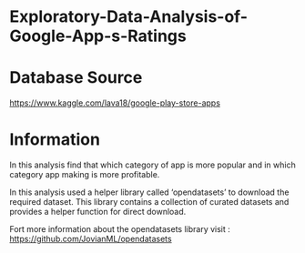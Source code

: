 # Exploratory-Data-Analysis-of-Google-App-s-Ratings

# Database Source

https://www.kaggle.com/lava18/google-play-store-apps

# Information
In this analysis find that which category of app is more popular and in which category app making is more profitable.

In this analysis used a helper library called ‘opendatasets’ to download the required dataset. This library contains 
a collection of curated datasets and provides a helper function for direct download.

Fort more information about the opendatasets library visit : https://github.com/JovianML/opendatasets

